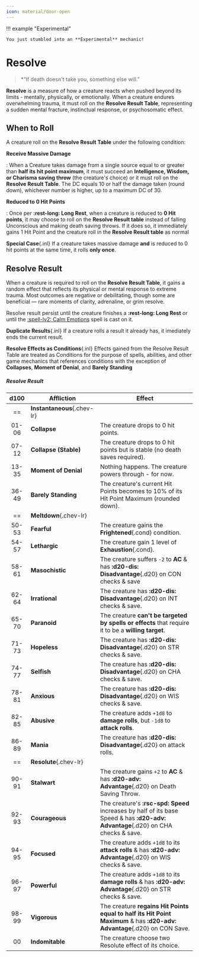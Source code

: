 ```yaml
---
icon: material/door-open
---
```


!!! example "Experimental"

    You just stumbled into an **Experimental** mechanic!
# Resolve

> *“If death doesn't take you, something else will.”

**Resolve** is a measure of how a creature reacts when pushed beyond its limits - mentally, physically, or emotionally. When a creature endures overwhelming trauma, it must roll on the **Resolve Result Table**, representing a sudden mental fracture, instinctual response, or psychosomatic effect.

## When to Roll

A creature roll on the **Resolve Result Table** under the following condition:

**Receive Massive Damage**

:   When a Creature takes damage from a single source equal to or greater than **half its hit point maximum**, it must succeed an **Intelligence, Wisdom, or Charisma saving throw** (the creature's choice) or it must roll on the **Resolve Result Table**. The DC equals 10 or half the damage taken (round down), whichever number is higher, up to a maximum DC of 30.

**Reduced to 0 Hit Points**

:   Once per **:rest-long: Long Rest**, when a creature is reduced to **0 Hit points**, it may choose to roll on the **Resolve Result table** instead of falling Unconscious and making death saving throws. If it does so, it immediately gains 1 Hit Point and the creature roll in the **Resolve Result table** as normal

**Special Case**{.inl} If a creature takes massive damage **and** is reduced to 0 hit points at the same time, it rolls **only once**.

## Resolve Result

When a creature is required to roll on the **Resolve Result Table**, it gains a random effect that reflects its physical or mental response to extreme trauma. Most outcomes are negative or debilitating, though some are beneficial — rare moments of clarity, adrenaline, or grim resolve.

Resolve result persist until the creature finishes a **:rest-long: Long Rest** or until the [:spell-lv2: Calm Emotions](../../spells/description/core/level-2.md#calm-emotions) spell is cast on it.

**Duplicate Results**{.inl} If a creature rolls a result it already has, it imediately ends the current result.

**Resolve Effects as Conditions**{.inl} Effects gained from the Resolve Result Table are treated as Conditions for the purpose of spells, abilities, and other game mechanics that references conditions with the exception of **Collapses**, **Moment of Denial**, and **Barely Standing**

##### Resolve Result

| d100 | Affliction | Effect |
|:-:|---|---|
| == | **Instantaneous**{.chev-lr} | |
| 01-06 | **Collapse** | The creature drops to 0 hit points. |
| 07-12 | **Collapse (Stable)** | The creature drops to 0 hit points but is stable (no death saves required). |
| 13-35 | **Moment of Denial** | Nothing happens. The creature powers through - for now. |
| 36-49 | **Barely Standing** | The creature's current Hit Points becomes to 10% of its Hit Point Maximum (rounded down). |
| == | **Meltdown**{.chev-lr} | |
| 50-53 | **Fearful** | The creature gains the **Frightened**{.cond} condition. |
| 54-57 | **Lethargic** | The creature gain 1 level of **Exhaustion**{.cond}. |
| 58-61 | **Masochistic** | The creature suffers `-2` to **AC** & has **:d20-dis: Disadvantage**{.d20} on CON checks & save |
| 62-64 | **Irrational** | The creature has **:d20-dis: Disadvantage**{.d20} on INT checks & save. |
| 65-70 | **Paranoid** | The creature **can't be targeted by spells or effects** that require it to be a **willing target**. |
| 71-73 | **Hopeless** | The creature has **:d20-dis: Disadvantage**{.d20} on STR checks & save. |
| 74-77 | **Selfish** | The creature has **:d20-dis: Disadvantage**{.d20} on CHA checks & save. |
| 78-81 | **Anxious** | The creature has **:d20-dis: Disadvantage**{.d20} on WIS checks & save. |
| 82-85 | **Abusive** | The creature adds `+1d8` to **damage rolls**, but `-1d8` to **attack rolls**. |
| 86-89 | **Mania** | The creature has **:d20-dis: Disadvantage**{.d20} on attack rolls. |
| == | **Resolute**{.chev-lr} | |
| 90-91 | **Stalwart** | The creature gains `+2` to **AC** & has **:d20-adv: Advantage**{.d20} on Death Saving Throw. |
| 92-93 | **Courageous** | The creature's **:rsc-spd: Speed** increases by half of its base Speed & has **:d20-adv: Advantage**{.d20} on CHA checks & save. |
| 94-95 | **Focused** | The creature adds `+1d8` to its **attack rolls** & has **:d20-adv: Advantage**{.d20} on WIS checks & save. |
| 96-97 | **Powerful** | The creature adds `+1d8` to its **damage rolls** & has **:d20-adv: Advantage**{.d20} on STR checks & save. |
| 98-99 | **Vigorous** | The creature **regains Hit Points equal to half its Hit Point Maximum** & has **:d20-adv: Advantage**{.d20} on CON Save. |
| 00 | **Indomitable** | The creature choose two Resolute effect of its choice. |